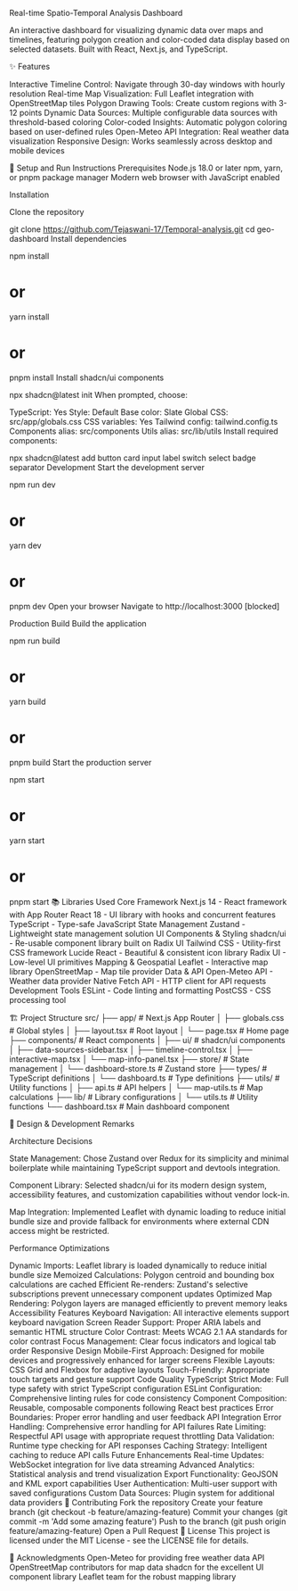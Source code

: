 Real-time Spatio-Temporal Analysis Dashboard

An interactive dashboard for visualizing dynamic data over maps and timelines, featuring polygon creation and color-coded data display based on selected datasets. Built with React, Next.js, and TypeScript.

✨ Features

Interactive Timeline Control: Navigate through 30-day windows with hourly resolution
Real-time Map Visualization: Full Leaflet integration with OpenStreetMap tiles
Polygon Drawing Tools: Create custom regions with 3-12 points
Dynamic Data Sources: Multiple configurable data sources with threshold-based coloring
Color-coded Insights: Automatic polygon coloring based on user-defined rules
Open-Meteo API Integration: Real weather data visualization
Responsive Design: Works seamlessly across desktop and mobile devices


🚀 Setup and Run Instructions
Prerequisites
Node.js 18.0 or later
npm, yarn, or pnpm package manager
Modern web browser with JavaScript enabled

Installation

Clone the repository

git clone https://github.com/Tejaswani-17/Temporal-analysis.git
cd geo-dashboard
Install dependencies

npm install
# or
yarn install
# or
pnpm install
Install shadcn/ui components

npx shadcn@latest init
When prompted, choose:

TypeScript: Yes
Style: Default
Base color: Slate
Global CSS: src/app/globals.css
CSS variables: Yes
Tailwind config: tailwind.config.ts
Components alias: src/components
Utils alias: src/lib/utils
Install required components:

npx shadcn@latest add button card input label switch select badge separator
Development
Start the development server

npm run dev
# or
yarn dev
# or
pnpm dev
Open your browser Navigate to http://localhost:3000 [blocked]

Production Build
Build the application

npm run build
# or
yarn build
# or
pnpm build
Start the production server

npm start
# or
yarn start
# or
pnpm start
📚 Libraries Used
Core Framework
Next.js 14 - React framework with App Router
React 18 - UI library with hooks and concurrent features
TypeScript - Type-safe JavaScript
State Management
Zustand - Lightweight state management solution
UI Components & Styling
shadcn/ui - Re-usable component library built on Radix UI
Tailwind CSS - Utility-first CSS framework
Lucide React - Beautiful & consistent icon library
Radix UI - Low-level UI primitives
Mapping & Geospatial
Leaflet - Interactive map library
OpenStreetMap - Map tile provider
Data & API
Open-Meteo API - Weather data provider
Native Fetch API - HTTP client for API requests
Development Tools
ESLint - Code linting and formatting
PostCSS - CSS processing tool


🏗️ Project Structure
src/
├── app/                    # Next.js App Router
│   ├── globals.css        # Global styles
│   ├── layout.tsx         # Root layout
│   └── page.tsx           # Home page
├── components/            # React components
│   ├── ui/               # shadcn/ui components
│   ├── data-sources-sidebar.tsx
│   ├── timeline-control.tsx
│   ├── interactive-map.tsx
│   └── map-info-panel.tsx
├── store/                # State management
│   └── dashboard-store.ts # Zustand store
├── types/                # TypeScript definitions
│   └── dashboard.ts      # Type definitions
├── utils/                # Utility functions
│   ├── api.ts           # API helpers
│   └── map-utils.ts     # Map calculations
├── lib/                  # Library configurations
│   └── utils.ts         # Utility functions
└── dashboard.tsx         # Main dashboard component

🎨 Design & Development Remarks

Architecture Decisions

State Management: Chose Zustand over Redux for its simplicity and minimal boilerplate while maintaining TypeScript support and devtools integration.

Component Library: Selected shadcn/ui for its modern design system, accessibility features, and customization capabilities without vendor lock-in.

Map Integration: Implemented Leaflet with dynamic loading to reduce initial bundle size and provide fallback for environments where external CDN access might be restricted.

Performance Optimizations

Dynamic Imports: Leaflet library is loaded dynamically to reduce initial bundle size
Memoized Calculations: Polygon centroid and bounding box calculations are cached
Efficient Re-renders: Zustand's selective subscriptions prevent unnecessary component updates
Optimized Map Rendering: Polygon layers are managed efficiently to prevent memory leaks
Accessibility Features
Keyboard Navigation: All interactive elements support keyboard navigation
Screen Reader Support: Proper ARIA labels and semantic HTML structure
Color Contrast: Meets WCAG 2.1 AA standards for color contrast
Focus Management: Clear focus indicators and logical tab order
Responsive Design
Mobile-First Approach: Designed for mobile devices and progressively enhanced for larger screens
Flexible Layouts: CSS Grid and Flexbox for adaptive layouts
Touch-Friendly: Appropriate touch targets and gesture support
Code Quality
TypeScript Strict Mode: Full type safety with strict TypeScript configuration
ESLint Configuration: Comprehensive linting rules for code consistency
Component Composition: Reusable, composable components following React best practices
Error Boundaries: Proper error handling and user feedback
API Integration
Error Handling: Comprehensive error handling for API failures
Rate Limiting: Respectful API usage with appropriate request throttling
Data Validation: Runtime type checking for API responses
Caching Strategy: Intelligent caching to reduce API calls
Future Enhancements
Real-time Updates: WebSocket integration for live data streaming
Advanced Analytics: Statistical analysis and trend visualization
Export Functionality: GeoJSON and KML export capabilities
User Authentication: Multi-user support with saved configurations
Custom Data Sources: Plugin system for additional data providers
🤝 Contributing
Fork the repository
Create your feature branch (git checkout -b feature/amazing-feature)
Commit your changes (git commit -m 'Add some amazing feature')
Push to the branch (git push origin feature/amazing-feature)
Open a Pull Request
📄 License
This project is licensed under the MIT License - see the LICENSE file for details.

🙏 Acknowledgments
Open-Meteo for providing free weather data API
OpenStreetMap contributors for map data
shadcn for the excellent UI component library
Leaflet team for the robust mapping library
